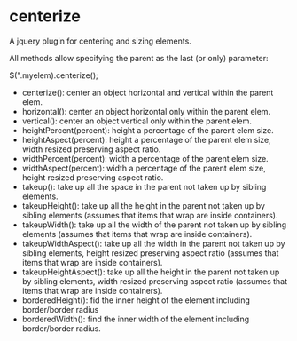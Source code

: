 # centerize
A jquery plugin for centering and sizing elements.

All methods allow specifying the parent as the last (or only) parameter:

$(".myelem).centerize();

* centerize(): center an object horizontal and vertical within the parent elem.
* horizontal(): center an object horizontal only within the parent elem.
* vertical(): center an object vertical only within the parent elem.
* heightPercent(percent): height a percentage of the parent elem size.
* heightAspect(percent): height a percentage of the parent elem size, width resized preserving aspect ratio.
* widthPercent(percent): width a percentage of the parent elem size.
* widthAspect(percent): width a percentage of the parent elem size, height resized preserving aspect ratio.
* takeup(): take up all the space in the parent not taken up by sibling elements.
* takeupHeight(): take up all the height in the parent not taken up by sibling elements (assumes that items that wrap are inside containers).
* takeupWidth(): take up all the width of the parent not taken up by sibling elements (assumes that items that wrap are inside containers).
* takeupWidthAspect(): take up all the width in the parent not taken up by sibling elements, height resized preserving aspect ratio (assumes that items that wrap are inside containers).
* takeupHeightAspect(): take up all the height in the parent not taken up by sibling elements, width resized preserving aspect ratio (assumes that items that wrap are inside containers).
* borderedHeight(): fid the inner height of the element including border/border radius
* borderedWidth(): find the inner width of the element including border/border radius.
